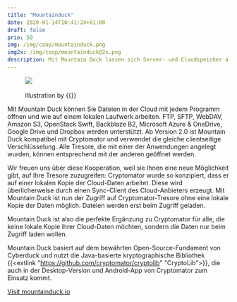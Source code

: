 ```yaml
---
title: "Mountainduck"
date: 2020-01-14T10:41:24+01:00
draft: false
prio: 50
img: /img/coop/mountainduck.png
img2x: /img/coop/mountainduck@2x.png
description: Mit Mountain Duck lassen sich Server- und Cloudspeicher als Laufwerk in Finder unter macOS und im File Explorer unter Windows bereitstellen. Ab Version 2.0 unterstützt Mountain Duck Cryptomator-Tresore.
---
```


<figure class="mx-auto lg:w-10/12 w-full">
    <img class="w-full" src="/img/coop/cyberduck-banner.jpg" srcset="/img/coop/cyberduck-banner.jpg 1x, /img/coop/cyberduck-banner@2x.jpg 2x">
    <figcaption>
        <p class="text-sm text-gray-500"> Illustration by {{<extlink "https://ktoons.org" "Katharina Hagemann">}}</p>
    </figcaption>
</figure>

Mit Mountain Duck können Sie Dateien in der Cloud mit jedem Programm öffnen und wie auf einem lokalen Laufwerk arbeiten. FTP, SFTP, WebDAV, Amazon S3, OpenStack Swift, Backblaze B2, Microsoft Azure & OneDrive, Google Drive und Dropbox werden unterstützt. Ab Version 2.0 ist Mountain Duck kompatibel mit Cryptomator und verwendet die gleiche clientseitige Verschlüsselung. Alle Tresore, die mit einer der Anwendungen angelegt wurden, können entsprechend mit der anderen geöffnet werden.

Wir freuen uns über diese Kooperation, weil sie Ihnen eine neue Möglichkeit gibt, auf Ihre Tresore zuzugreifen: Cryptomator wurde so konzipiert, dass er auf einer lokalen Kopie der Cloud-Daten arbeitet. Diese wird überlicherweise durch einen Sync-Client des Cloud-Anbieters erzeugt. Mit Mountain Duck ist nun der Zugriff auf Cryptomator-Tresore ohne eine lokale Kopie der Daten möglich. Dateien werden erst beim Zugriff geladen.

Mountain Duck ist also die perfekte Ergänzung zu Cryptomator für alle, die keine lokale Kopie ihrer Cloud-Daten möchten, sondern die Daten nur beim Zugriff laden wollen.

Mountain Duck basiert auf dem bewährten Open-Source-Fundament von Cyberduck und nutzt die Java-basierte kryptographische Bibliothek {{<extlink "https://github.com/cryptomator/cryptolib" "CryptoLib">}}, die auch in der Desktop-Version und Android-App von Cryptomator zum Einsatz kommt.

<p class="text-center">
    <a class="inline-block border rounded p-2" href="https://mountainduck.io/#cryptomator" target="_blank"><i class="fas fa-link"></i> Visit mountainduck.io</a>
</p>